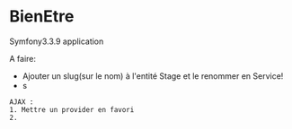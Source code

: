 # BienEtre
Symfony3.3.9 application 

A faire: 
    <ul>
        <li>
            Ajouter un slug(sur le nom) à l'entité Stage et le renommer en Service!
        </li>
        <li>s</li>
    </ul>
    
    AJAX : 
    1. Mettre un provider en favori
    2. 